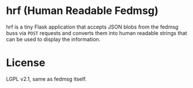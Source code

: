 # hrf (Human Readable Fedmsg)

hrf is a tiny Flask application that accepts JSON blobs from the fedmsg buss
via `POST` requests and converts them into human readable strings that can be
used to display the information.

# License

LGPL v2.1, same as fedmsg itself.
